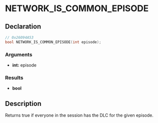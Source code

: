 # NETWORK_IS_COMMON_EPISODE

## Declaration
```cpp
// 0x26094A53
bool NETWORK_IS_COMMON_EPISODE(int episode);
```

### Arguments
- **int:** episode

### Results
- **bool**

## Description
Returns true if everyone in the session has the DLC for the given episode.
